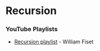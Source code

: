 # Recursion

### YouTube Playlists

* [Recursion playlist](https://www.youtube.com/playlist?list=PLDV1Zeh2NRsCmu1lb9grUcljeYJtmgmYc) - William Fiset
